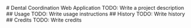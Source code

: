 <snippet>
# Dental Coordination Web Application
TODO: Write a project description
## Usage
TODO: Write usage instructions
## History
TODO: Write history
## Credits
TODO: Write credits
</snippet>